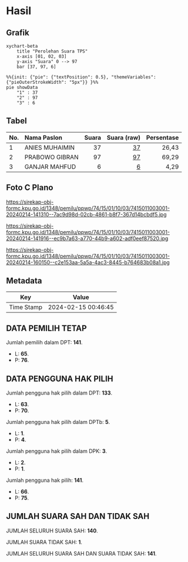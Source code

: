 # Hasil

## Grafik

```mermaid
xychart-beta
    title "Perolehan Suara TPS"
    x-axis [01, 02, 03]
    y-axis "Suara" 0 --> 97
    bar [37, 97, 6]
```

```mermaid
%%{init: {"pie": {"textPosition": 0.5}, "themeVariables": {"pieOuterStrokeWidth": "5px"}} }%%
pie showData
    "1" : 37
    "2" : 97
    "3" : 6
```

## Tabel

| No. | Nama Paslon    | Suara | Suara (raw) | Persentase |
|:--- |:-------------- | -----:| -----------:| ----------:|
| 1   | ANIES MUHAIMIN | 37    | [37][p-1]   | 26,43      |
| 2   | PRABOWO GIBRAN | 97    | [97][p-2]   | 69,29      |
| 3   | GANJAR MAHFUD  | 6     | [6][p-3]    | 4,29       |


[p-1]: https://github.com/gigit-pemilu/pemilu-2024-74-sulawesi-tenggara/blob/main/pilpres/hitung-suara/sub/74-sulawesi-tenggara/sub/15-buton-selatan/sub/01-batauga/sub/1003-laompo/sub/001-tps/sub/paslon-1.txt
[p-2]: https://github.com/gigit-pemilu/pemilu-2024-74-sulawesi-tenggara/blob/main/pilpres/hitung-suara/sub/74-sulawesi-tenggara/sub/15-buton-selatan/sub/01-batauga/sub/1003-laompo/sub/001-tps/sub/paslon-2.txt
[p-3]: https://github.com/gigit-pemilu/pemilu-2024-74-sulawesi-tenggara/blob/main/pilpres/hitung-suara/sub/74-sulawesi-tenggara/sub/15-buton-selatan/sub/01-batauga/sub/1003-laompo/sub/001-tps/sub/paslon-3.txt

## Foto C Plano

https://sirekap-obj-formc.kpu.go.id/1348/pemilu/ppwp/74/15/01/10/03/7415011003001-20240214-141310--7ac9d98d-02cb-4861-b8f7-367d14bcbdf5.jpg

https://sirekap-obj-formc.kpu.go.id/1348/pemilu/ppwp/74/15/01/10/03/7415011003001-20240214-141916--ec9b7a63-a770-44b9-a602-adf0eef87520.jpg

https://sirekap-obj-formc.kpu.go.id/1348/pemilu/ppwp/74/15/01/10/03/7415011003001-20240214-160150--c2e153aa-5a5a-4ac3-8445-b764683b08a1.jpg


## Metadata

| Key        | Value               |
| ---------- | ------------------- |
| Time Stamp | 2024-02-15 00:46:45 |


## DATA PEMILIH TETAP

Jumlah pemilih dalam DPT: **141**.
 * L: **65**.
 * P: **76**.

## DATA PENGGUNA HAK PILIH

Jumlah pengguna hak pilih dalam DPT: **133**.
 * L: **63**.
 * P: **70**.

Jumlah pengguna hak pilih dalam DPTb: **5**.
 * L: **1**.
 * P: **4**.

Jumlah pengguna hak pilih dalam DPK: **3**.
 * L: **2**.
 * P: **1**.

Jumlah pengguna hak pilih: **141**.
 * L: **66**.
 * P: **75**.

## JUMLAH SUARA SAH DAN TIDAK SAH

JUMLAH SELURUH SUARA SAH: **140**.

JUMLAH SUARA TIDAK SAH: **1**.

JUMLAH SELURUH SUARA SAH DAN SUARA TIDAK SAH: **141**.


